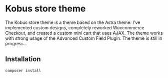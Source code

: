 # Kobus store theme

The Kobus store theme is a theme based on the Astra theme. I've implemented custom designs, completely reworked Woocommerce Checkout, and created a custom mini cart that uses AJAX. The theme works with strong usage of the Advanced Custom Field Plugin.
The theme is still in progress...

## Installation

```bash
composer install
```
